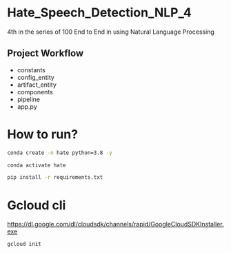 # Hate_Speech_Detection_NLP_4
4th in the series of 100 End to End in using Natural Language Processing

## Project Workflow

- constants
- config_entity
- artifact_entity
- components
- pipeline
- app.py


# How to run?

```bash
conda create -n hate python=3.8 -y
```

```bash
conda activate hate
```

```bash
pip install -r requirements.txt
```

# Gcloud cli
https://dl.google.com/dl/cloudsdk/channels/rapid/GoogleCloudSDKInstaller.exe

```bash
gcloud init
```

